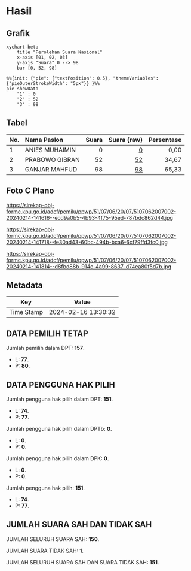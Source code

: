 # Hasil

## Grafik

```mermaid
xychart-beta
    title "Perolehan Suara Nasional"
    x-axis [01, 02, 03]
    y-axis "Suara" 0 --> 98
    bar [0, 52, 98]
```

```mermaid
%%{init: {"pie": {"textPosition": 0.5}, "themeVariables": {"pieOuterStrokeWidth": "5px"}} }%%
pie showData
    "1" : 0
    "2" : 52
    "3" : 98
```

## Tabel

| No. | Nama Paslon    | Suara | Suara (raw) | Persentase |
|:--- |:-------------- | -----:| -----------:| ----------:|
| 1   | ANIES MUHAIMIN | 0     | [0][p-1]    | 0,00       |
| 2   | PRABOWO GIBRAN | 52    | [52][p-2]   | 34,67      |
| 3   | GANJAR MAHFUD  | 98    | [98][p-3]   | 65,33      |


[p-1]: https://github.com/gigit-pemilu/pemilu-2024/blob/main/pilpres/hitung-suara/sub/51-bali/sub/07-karangasem/sub/06-bebandem/sub/2007-bhuana-giri/sub/002-tps/sub/paslon-1.txt
[p-2]: https://github.com/gigit-pemilu/pemilu-2024/blob/main/pilpres/hitung-suara/sub/51-bali/sub/07-karangasem/sub/06-bebandem/sub/2007-bhuana-giri/sub/002-tps/sub/paslon-2.txt
[p-3]: https://github.com/gigit-pemilu/pemilu-2024/blob/main/pilpres/hitung-suara/sub/51-bali/sub/07-karangasem/sub/06-bebandem/sub/2007-bhuana-giri/sub/002-tps/sub/paslon-3.txt

## Foto C Plano

https://sirekap-obj-formc.kpu.go.id/adcf/pemilu/ppwp/51/07/06/20/07/5107062007002-20240214-141616--ecd9a0b5-4b93-4f75-95ed-787bdc862d44.jpg

https://sirekap-obj-formc.kpu.go.id/adcf/pemilu/ppwp/51/07/06/20/07/5107062007002-20240214-141718--fe30ad43-60bc-494b-bca6-6cf79ffd3fc0.jpg

https://sirekap-obj-formc.kpu.go.id/adcf/pemilu/ppwp/51/07/06/20/07/5107062007002-20240214-141814--d8fbd88b-914c-4a99-8637-d74ea80f5d7b.jpg


## Metadata

| Key        | Value               |
| ---------- | ------------------- |
| Time Stamp | 2024-02-16 13:30:32 |


## DATA PEMILIH TETAP

Jumlah pemilih dalam DPT: **157**.
 * L: **77**.
 * P: **80**.

## DATA PENGGUNA HAK PILIH

Jumlah pengguna hak pilih dalam DPT: **151**.
 * L: **74**.
 * P: **77**.

Jumlah pengguna hak pilih dalam DPTb: **0**.
 * L: **0**.
 * P: **0**.

Jumlah pengguna hak pilih dalam DPK: **0**.
 * L: **0**.
 * P: **0**.

Jumlah pengguna hak pilih: **151**.
 * L: **74**.
 * P: **77**.

## JUMLAH SUARA SAH DAN TIDAK SAH

JUMLAH SELURUH SUARA SAH: **150**.

JUMLAH SUARA TIDAK SAH: **1**.

JUMLAH SELURUH SUARA SAH DAN SUARA TIDAK SAH: **151**.


